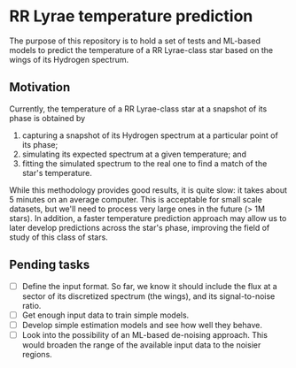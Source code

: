 # RR Lyrae temperature prediction
The purpose of this repository is to hold a set of tests and ML-based models to
predict the temperature of a RR Lyrae-class star based on the wings of its
Hydrogen spectrum.

## Motivation
Currently, the temperature of a RR Lyrae-class star at a snapshot of its phase
is obtained by
1. capturing a snapshot of its Hydrogen spectrum at a particular point of its
phase;
2. simulating its expected spectrum at a given temperature; and
3. fitting the simulated spectrum to the real one to find a match of the star's
temperature.

While this methodology provides good results, it is quite slow: it takes about 5
minutes on an average computer. This is acceptable for small scale datasets, but
we'll need to process very large ones in the future (> 1M stars). In addition,
a faster temperature prediction approach may allow us to later develop
predictions across the star's phase, improving the field of study of this class
of stars.

## Pending tasks
* [ ] Define the input format. So far, we know it should include the flux at a
sector of its discretized spectrum (the wings), and its signal-to-noise ratio.
* [ ] Get enough input data to train simple models.
* [ ] Develop simple estimation models and see how well they behave.
* [ ] Look into the possibility of an ML-based de-noising approach. This would
broaden the range of the available input data to the noisier regions.
